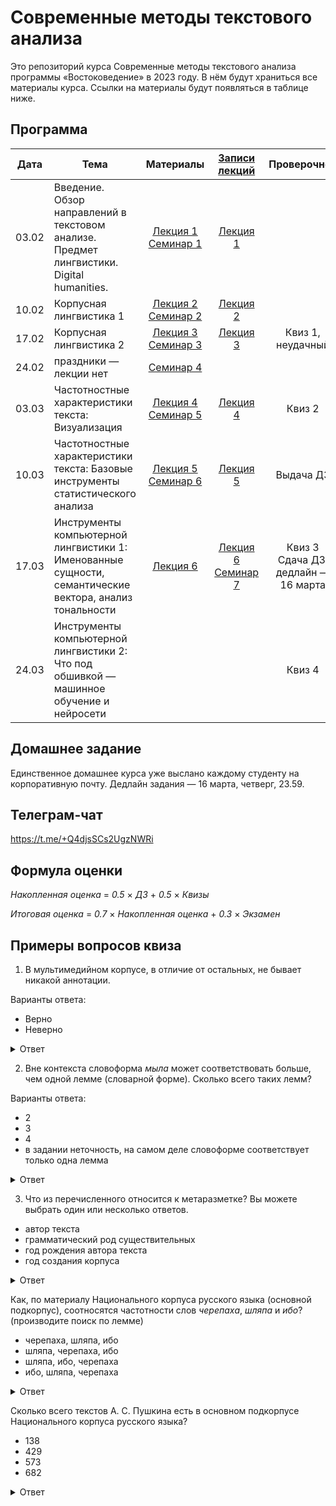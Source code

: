 # Современные методы текстового анализа

Это репозиторий курса Современные методы текстового анализа программы «Востоковедение» в 2023 году. В нём будут храниться все материалы курса. Ссылки на материалы будут появляться в таблице ниже.

## Программа

|  Дата 	|   Тема	|  Материалы 	|   [Записи лекций](https://disk.yandex.ru/d/iumxLgZ2x99hzg)	| Проверочное |
|:---:	|---	|:---:	|:---:	|:---:	|
|  03.02 	|  Введение. Обзор направлений в текстовом анализе. Предмет лингвистики. Digital humanities. 	|  [Лекция 1](https://docs.google.com/presentation/d/1UXCk2H2Z8kbeQgOwy7ZCf5PcvoxEBQBsAks9GgEQFyg/edit?usp=sharing) [Семинар 1](https://github.com/alekseyst/text_analysis_2023/blob/main/Seminar_1/Seminar_1_Instr.md) 	|  [Лекция 1](https://disk.yandex.ru/d/HcdEYEyKlvF5tQ) 	|
|  10.02	|  Корпусная лингвистика 1 	|   [Лекция 2](https://docs.google.com/presentation/d/1OVS8osiPMM5LICnTd71RMUx3xgcCHge02KLeK1pHT90/edit?usp=sharing) [Семинар 2](https://github.com/alekseyst/text_analysis_2023/blob/main/Seminar_2/Seminar_2_Instr.md)	|  [Лекция 2](https://disk.yandex.ru/d/xOqV7NqSHMFAiw) 	|
|  17.02	|  Корпусная лингвистика 2	|   [Лекция 3](https://docs.google.com/presentation/d/1dYBRLoxZdqLsKu9naNcgkMu3jo1AHejuJS27tFRG-L0/edit?usp=sharing) [Семинар 3](https://github.com/alekseyst/text_analysis_2023/blob/main/Seminar_3/Seminar_3_AntConc.md)	|  [Лекция 3](https://disk.yandex.ru/d/kX8ymTpgBDsKUw)	| Квиз 1, неудачный |
|   24.02	|  праздники — лекции нет 	|   [Семинар 4](https://github.com/alekseyst/text_analysis_2023/blob/main/Seminar_4/Seminar_4_InternetParsing.ipynb)	|   	|
|  03.03	|  Частотностные характеристики текста: Визуализация 	|   [Лекция 4](https://docs.google.com/presentation/d/1l4vIN7wn99zz1C4vHZ_eY71GT8_wOVkqRO2wS5a9A00/edit?usp=sharing) [Семинар 5](https://github.com/alekseyst/text_analysis_2023/blob/main/Seminar_5/Seminar_5_Annotation.ipynb)	|   [Лекция 4](https://disk.yandex.ru/d/a0W3vdrYX0ktng)	| Квиз 2 |
|   10.03	|  Частотностные характеристики текста: Базовые инструменты статистического анализа	| [Лекция 5](https://docs.google.com/presentation/d/1NYbKJ8WXo-jdoBYTse562DOFg1v0vYfAvHHDRWA0OwA/edit?usp=sharing) [Семинар 6](https://github.com/alekseyst/text_analysis_2023/blob/main/Seminar_6/Seminar_6_Visualization.ipynb)  	|  [Лекция 5](https://disk.yandex.ru/d/Kc23T6DI1GUcXQ) 	 	| Выдача ДЗ |
|   17.03	|  Инструменты компьютерной лингвистики 1: Именованные сущности, семантические вектора, анализ тональности	|   [Лекция 6](https://docs.google.com/presentation/d/1Zxs_7Kt_w5MrO9_uiEl_Q0iltIyec2ypSqL3V8iyrcI/edit?usp=sharing)	| [Лекция 6](https://disk.yandex.ru/d/iEX8VAs_EQ-oMg) [Семинар 7](https://github.com/alekseyst/text_analysis_2023/blob/main/Seminar_7/Seminar_7_StatisticalInference.ipynb)  | Квиз 3<br>Сдача ДЗ,<br>дедлайн — 16 марта |
|  24.03 	|  Инструменты компьютерной лингвистики 2: Что под обшивкой — машинное обучение и нейросети	|   	|   	|Квиз 4 |

## Домашнее задание

Единственное домашнее курса уже выслано каждому студенту на корпоративную почту. Дедлайн задания — 16 марта, четверг, 23.59. 

## Телеграм-чат

https://t.me/+Q4djsSCs2UgzNWRi

## Формула оценки

_Накопленная оценка_ = _0.5_ $\times$ _ДЗ_ + _0.5_ $\times$ _Квизы_

_Итоговая оценка_ = _0.7_ $\times$ _Накопленная оценка_ + _0.3_ $\times$ _Экзамен_

## Примеры вопросов квиза

1. В мультимедийном корпусе, в отличие от остальных, не бывает никакой аннотации.

Варианты ответа:

- Верно
- Неверно

<details>
  <summary>Ответ</summary>
  
   Неверно
  
</details>

2. Вне контекста словоформа _мыла_ может соответствовать больше, чем одной лемме (словарной форме). Сколько всего таких лемм?

Варианты ответа:

- 2
- 3
- 4
- в задании неточность, на самом деле словоформе соответствует только одна лемма

<details>
  <summary>Ответ</summary>
  
   2
    <br>  
   Пояснение: существительное _мыло_ и глагол _мыть_
  
</details>

3. Что из перечисленного относится к метаразметке? Вы можете выбрать один или несколько ответов.

- автор текста
- грамматический род существительных
- год рождения автора текста
- год создания корпуса

<details>
  <summary>Ответ</summary>
  
   автор текста и год рождения автора текста
  
</details>

Как, по материалу Национального корпуса русского языка (основной подкорпус), соотносятся частотности слов _черепаха_, _шляпа_ и _ибо_? (производите поиск по лемме)
- черепаха, шляпа, ибо
- шляпа, черепаха, ибо
- шляпа, ибо, черепаха
- ибо, шляпа, черепаха

<details>
  <summary>Ответ</summary>
  ибо, шляпа, черепаха
       <br>
 Пояснение: <em>черепаха</em> — 2331 вхождений, <em>шляпа</em> — 19954 вхождений, <em>ибо</em> — 83478 вхождений
</details>

Сколько всего текстов А. С. Пушкина есть в основном подкорпусе Национального корпуса русского языка?

- 138
- 429
- 573
- 682

<details>
  <summary>Ответ</summary>
  
   682
       <br>
   Пояснение: Подкорпус — Задать — Автор: А. С. Пушкин — количество текстов высвечивается наверху страницы

</details>


